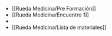 - [[Rueda Medicina/Pre Formación]]
- [[Rueda Medicina/Encuentro 1]]
-
- [[Rueda Medicina/Lista de materiales]]